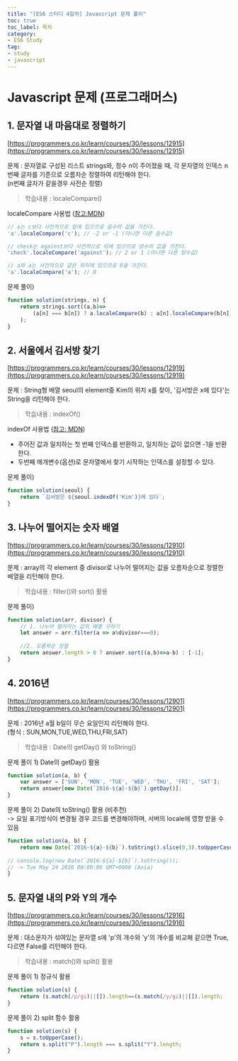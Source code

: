```yaml
---
title: "[ES6 스터디 4일차] Javascript 문제 풀이"
toc: true
toc_label: 목차
category:
- ES6 Study
tag:
- study
- javascript
---
```


# Javascript 문제 (프로그래머스)

## 1. 문자열 내 마음대로 정렬하기
[https://programmers.co.kr/learn/courses/30/lessons/12915](https://programmers.co.kr/learn/courses/30/lessons/12915)

문제 : 문자열로 구성된 리스트 strings와, 정수 n이 주어졌을 때, 각 문자열의 인덱스 n번째 글자를 기준으로 오름차순 정렬하여 리턴해야 한다. <br>
(n번째 글자가 같을경우 사전순 정렬)

> 학습내용 : localeCompare()

localeCompare 사용법 ([참고:MDN](https://developer.mozilla.org/ko/docs/Web/JavaScript/Reference/Global_Objects/String/localeCompare))
```javascript
// a는 c보다 사전적으로 앞에 있으므로 음수의 값을 가진다.
'a'.localeCompare('c'); // -2 or -1 (아니면 다른 음수값)

// check는 against보다 사전적으로 뒤에 있으므로 양수의 값을 가진다.
'check'.localeCompare('against'); // 2 or 1 (아니면 다른 양수값)

// a와 a는 사전적으로 같은 위치에 있으므로 0을 가진다.
'a'.localeCompare('a'); // 0
```

문제 풀이)
```javascript
function solution(strings, n) {
    return strings.sort((a,b)=> 
        (a[n] === b[n]) ? a.localeCompare(b) : a[n].localeCompare(b[n])
    );
}
```

## 2. 서울에서 김서방 찾기
[https://programmers.co.kr/learn/courses/30/lessons/12919](https://programmers.co.kr/learn/courses/30/lessons/12919)

문제 : String형 배열 seoul의 element중 Kim의 위치 x를 찾아, '김서방은 x에 있다'는 String을 리턴해야 한다.

> 학습내용 : indexOf()

indexOf 사용법 ([참고: MDN](https://developer.mozilla.org/ko/docs/Web/JavaScript/Reference/Global_Objects/String/indexOf))
- 주어진 값과 일치하는 첫 번째 인덱스를 반환하고, 일치하는 값이 없으면 -1을 반환한다. 
- 두번째 매개변수(옵션)로 문자열에서 찾기 시작하는 인덱스를 설정할 수 있다.

문제 풀이)
```javascript
function solution(seoul) {
    return `김서방은 ${seoul.indexOf('Kim')}에 있다`;
}
```

## 3. 나누어 떨어지는 숫자 배열
[https://programmers.co.kr/learn/courses/30/lessons/12910](https://programmers.co.kr/learn/courses/30/lessons/12910)

문제 : array의 각 element 중 divisor로 나누어 떨어지는 값을 오름차순으로 정렬한 배열을 리턴해야 한다.

> 학습내용 : filter()와 sort() 활용

문제 풀이) 
```javascript
function solution(arr, divisor) {
	// 1. 나누어 떨어지는 값의 배열 구하기
    let answer = arr.filter(a => a%divisor===0);
		
	//2. 오름차순 정렬
    return answer.length > 0 ? answer.sort((a,b)=>a-b) : [-1];
}
```

## 4. 2016년
[https://programmers.co.kr/learn/courses/30/lessons/12901](https://programmers.co.kr/learn/courses/30/lessons/12901)

문제 : 2016년 a월 b일이 무슨 요일인지 리턴해야 한다. <br>(형식 : SUN,MON,TUE,WED,THU,FRI,SAT)

> 학습내용 : Date의 getDay() 와 toString()

문제 풀이 1) Date의 getDay() 활용 
```javascript
function solution(a, b) {
    var answer = ['SUN', 'MON', 'TUE', 'WED', 'THU', 'FRI', 'SAT'];
    return answer[new Date(`2016-${a}-${b}`).getDay()];
}
```

문제 풀이 2) Date의 toString() 활용 (비추천)<br>
-> 요일 표기방식이 변경될 경우 코드를 변경해야하며, 서버의 locale에 영향 받을 수 있음
```javascript
function solution(a, b) {
    return new Date(`2016-${a}-${b}`).toString().slice(0,3).toUpperCase();
		
// console.log(new Date(`2016-${a}-${b}`).toString());
// -> Tue May 24 2016 00:00:00 GMT+0000 (Asia)
}
```

## 5. 문자열 내의 P와 Y의 개수
[https://programmers.co.kr/learn/courses/30/lessons/12916](https://programmers.co.kr/learn/courses/30/lessons/12916)

문제 : 대소문자가 섞여있는 문자열 s에 'p'의 개수와 'y'의 개수를 비교해 
같으면 True, 다르면 False를 리턴해야 한다.

> 학습내용 : match()와 split() 활용

문제 풀이 1)  정규식 활용
```javascript
function solution(s) {
    return (s.match(/p/gi)||[]).length==(s.match(/y/gi)||[]).length;
}
```

문제 풀이 2) split 함수 활용
```javascript
function solution(s) {
    s = s.toUpperCase();
    return s.split("P").length === s.split("Y").length;
}
```
